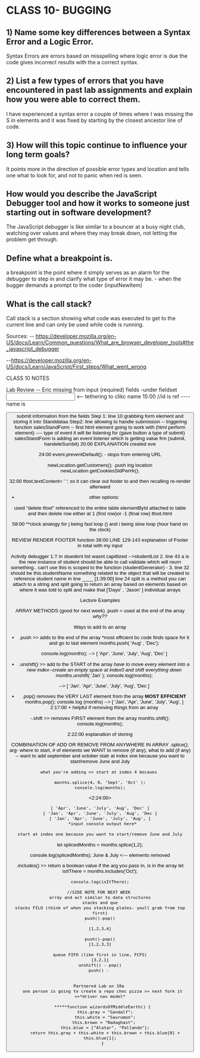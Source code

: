 # CLASS 10- BUGGING 

## 1) Name some key differences between a Syntax Error and a Logic Error.

Syntax Errors are errors based on misspelling where logic error is  due the code gives incorrect results with the a correct syntax.

## 2) List a few types of errors that you have encountered in past lab assignments and explain how you were able to correct them.

I have experienced a syntax error a couple of times where I was missing the S in elements and it was fixed by starting by the closest ancestor line of code.

## 3) How will this topic continue to influence your long term goals?

It points more in the direction of possible error types and location and tells one what to look for, and not to panic when red is seen.

## How would you describe the JavaScript Debugger tool and how it works to someone just starting out in software development?

The JavaScript debugger is like similar to a bouncer at a busy night club, watching over values and where they may break down, not letting the problem get through.

## Define what a breakpoint is.

a breakpoint is the point where it simply serves as an alarm for the debugger to step in and clarify what type of error it may be. 
    - when the bugger demands a prompt to the coder (inputNewItem)

## What is the call stack?

Call stack is a section showing what code was executed to get to the current line and can only be used while code is running.

Sources: 
-- https://developer.mozilla.org/en-US/docs/Learn/Common_questions/What_are_browser_developer_tools#the_javascript_debugger

--https://developer.mozilla.org/en-US/docs/Learn/JavaScript/First_steps/What_went_wrong

CLASS 10 NOTES

Lab Review
-- Eric
missing from input (required) fields
  -under fieldset
  <input id="Maxcust" type="number" name="Minicust" required> <-- tethering to clikc name
  15:00  //id is ref ---- name is 

<button> submit information from the fields
Step 1: line 10 grabbing form element and storing it into Standdataa
Step2: line allowing to handle submission -- triggering function
salesStandForm -- first html element going to work with (html perform element)
---- type of event it will be listening for (gave button a type of submit)
salesStandForm is adding an event listener which is getting value frm (submit, handeleSumbit)
20:00 EXPLANATION created eve

24:00 
event.preventDefault();
        - stops from entering URL

newLocation.getCustomers(); 
  .push ing location
newLocation.getCookiesSldPerHr();

32:00 
tfoot,textContent= ' ';
  so it can clear out footer to and then recalling re-render afterward
  - other options:

  used "delete tfoot" referenced to the entire table 
  elementById
  attached to table and then delete  row
        either at 1 (first row)or -1 (final row)
        tfoot.html

58:00   **clock analogy for j being fast loop () and i being slow loop (hour hand on the clock)

REVIEW RENDER FOOTER function
38:00 LINE 129-143
explanation of Footer in total with my input

Activity debugger
1.'l' in stuedent list wasnt capitlized -->studentList
2. line 43 a is the new instance of student should be able to call validate which will reurn something.. can't use this is scoped to the function (studentGenerator) -
3. line 32 should be this.studentName something related to the object that will be created to reference student name in line ____ [1:39:00]
  line 24 split is a method you can attach to a string and split 
  going to return an array based on elements based on where it was told to split and make that  ['Dayo' , 'Jason' ] individual arrays

Lecture
  Examples

ARRAY METHODS (good for next week)
.push = used at the end of the array *why??*

Ways to add to an array
  - .push >> adds to the end of the array *most efficient bc code finds space for it and go to last element
      months.push( 'Aug' , 'Dec');

      console.log(months);
    --> [ 'Apr', 'June', 'July', 'Aug', 'Dec' ]
  - .unshift() >> add to the START of the array *have to move every element into a new index--create an empty space at index0 and shift everything down*
       months.unshift( 'Jan' );
      console.log(months); 
        
    --> [ 'Jan', 'Apr', 'June', 'July', 'Aug', 'Dec ]

  - .pop() removes the VERY LAST element from the array 
      ****MOST EFFICIENT****
    months.pop();
    console.log (months) 
    --> [ 'Jan', 'Apr', 'June', 'July', 'Aug', ]
 2:17:00    + helpful if removing things from an array 

  -.shift >> removes FIRST element from the array
    months.shift();
    console.log(months);

2:22:00 explanation of storing 




COMBINIATION OF ADD OR REMOVE FROM ANYWHERE IN ARRAY
  .splice();
  arg- where to start, # of elements we WANT to remove (if any), what to add  (if any)
    -- want to add september and october
    statr at index one because you want to start/remove June and July

    what you're adding >> start at index 4 becaues 

    months.splice(4, 0, 'Sept', 'Oct' );
    console.log(months);

<2:24:00>

    [ 'Apr', 'June', 'July', 'Aug', 'Dec' ]
    [ 'Jan', 'Apr', 'June', 'July', 'Aug', 'Dec ]
    [ 'Jan', 'Apr', 'June', 'July', 'Aug', ]
      *input console output here*

    start at index one because you want to start/remove June and July

let splicedMonths =
  months.splice(1,2);
  
  console.log(splicedMonths);       June & July  <--- elements removed

  .includes() >> return a boolean value if the arg you pass in, is in the array 
    let isItThere = months.includes('Oct');

    console.log(isItThere);

    //SIDE NOTE FOR NEXT WEEK 
    array and act similar to data structures
    stacks and que
    stacks FILO (think of when you stacking plates- youll grab from top first)
    push()-pop()

    [1,2,3,4]

    push()-pop()
    [1,2,3,3]

    queue FIFO (like first in line, FCFS)
    [3,2,1]
    unshift() - pop()
    push() - 


    Partnered Lab on 10a 
      one person is going to create a repo choc pizza >> next fork it >>*driver nav model*

      *****function wizardsOfMiddleEarth() {
        this.gray = "Gandalf";
        this.white = "Saurumon";
        this.brown = "Radaghast"; 
        this.blue = ["Alatar", "Pallando"];
        return this.gray + this.white + this.brown + this.blue[0] + this.blue[1];
      }